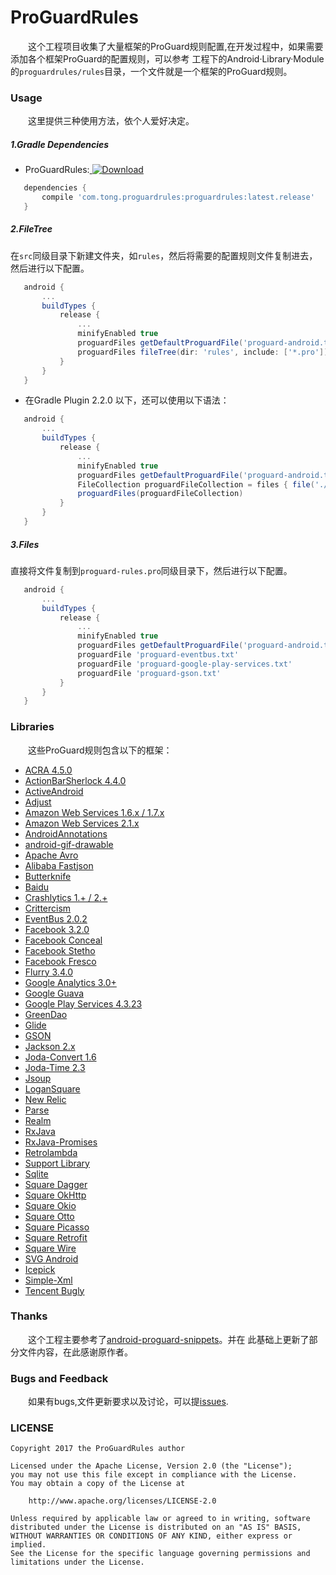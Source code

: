 # ProGuardRules

　　这个工程项目收集了大量框架的ProGuard规则配置,在开发过程中，如果需要添加各个框架ProGuard的配置规则，可以参考
工程下的Android·Library·Module的`proguardrules/rules`目录，一个文件就是一个框架的ProGuard规则。

### Usage

　　这里提供三种使用方法，依个人爱好决定。

##### 1.Gradle Dependencies

* ProGuardRules:[ ![Download](https://api.bintray.com/packages/wangtotang/maven/proguardrules/images/download.svg) ](https://bintray.com/wangtotang/maven/proguardrules/_latestVersion)

```groovy
   dependencies {
       compile 'com.tong.proguardrules:proguardrules:latest.release'
   }
```
##### 2.FileTree

  在`src`同级目录下新建文件夹，如`rules`，然后将需要的配置规则文件复制进去，然后进行以下配置。

```groovy
   android {
       ...
       buildTypes {
           release {
               ...
               minifyEnabled true
               proguardFiles getDefaultProguardFile('proguard-android.txt'), 'proguard-rules.pro'
               proguardFiles fileTree(dir: 'rules', include: ['*.pro']).asList().toArray()
           }
       }
   }
```

  * 在Gradle Plugin 2.2.0 以下，还可以使用以下语法：

```groovy
   android {
       ...
       buildTypes {
           release {
               ...
               minifyEnabled true
               proguardFiles getDefaultProguardFile('proguard-android.txt'), 'proguard-rules.pro'
               FileCollection proguardFileCollection = files { file('./rules').listFiles() }
               proguardFiles(proguardFileCollection)
           }
       }
   }
```

##### 3.Files

  直接将文件复制到`proguard-rules.pro`同级目录下，然后进行以下配置。

```groovy
   android {
       ...
       buildTypes {
           release {
               ...
               minifyEnabled true
               proguardFiles getDefaultProguardFile('proguard-android.txt'), 'proguard-rules.pro'
               proguardFile 'proguard-eventbus.txt'
               proguardFile 'proguard-google-play-services.txt'
               proguardFile 'proguard-gson.txt'
           }
       }
   }
```
### Libraries

　　这些ProGuard规则包含以下的框架：

* [ACRA 4.5.0](https://github.com/ACRA/acra)
* [ActionBarSherlock 4.4.0](http://actionbarsherlock.com/)
* [ActiveAndroid](http://www.activeandroid.com/)
* [Adjust](https://github.com/adjust/android_sdk)
* [Amazon Web Services 1.6.x / 1.7.x](https://aws.amazon.com/releasenotes/Android/1855915734308772)
* [Amazon Web Services 2.1.x](https://github.com/aws/aws-sdk-android)
* [AndroidAnnotations](http://androidannotations.org/)
* [android-gif-drawable](https://github.com/koral--/android-gif-drawable)
* [Apache Avro](http://http://avro.apache.org/)
* [Alibaba Fastjson](https://github.com/alibaba/fastjson)
* [Butterknife](http://jakewharton.github.io/butterknife/)
* [Baidu](http://lbsyun.baidu.com/index.php?title=android-locsdk)
* [Crashlytics 1.+ / 2.+](http://try.crashlytics.com/sdk-android/)
* [Crittercism](http://docs.crittercism.com/android/android.html)
* [EventBus 2.0.2](https://github.com/greenrobot/EventBus)
* [Facebook 3.2.0](https://developers.facebook.com/docs/android/)
* [Facebook Conceal](https://facebook.github.io/conceal/)
* [Facebook Stetho](https://facebook.github.io/stetho/)
* [Facebook Fresco](https://github.com/facebook/fresco)
* [Flurry 3.4.0](http://support.flurry.com/index.php?title=Analytics/Code/ReleaseNotes/Android)
* [Google Analytics 3.0+](https://developers.google.com/analytics/devguides/collection/android/v3/)
* [Google Guava](https://code.google.com/p/guava-libraries/)
* [Google Play Services 4.3.23](http://developer.android.com/google/play-services/setup.html)
* [GreenDao](http://greendao-orm.com/)
* [Glide](https://github.com/bumptech/glide)
* [GSON](https://code.google.com/p/google-gson/)
* [Jackson 2.x](http://wiki.fasterxml.com/JacksonHome)
* [Joda-Convert 1.6](http://www.joda.org/joda-convert/)
* [Joda-Time 2.3](http://www.joda.org/joda-time/)
* [Jsoup](http://jsoup.org/)
* [LoganSquare](https://github.com/bluelinelabs/LoganSquare)
* [New Relic](https://docs.newrelic.com/docs/mobile-monitoring/mobile-sdk-api/new-relic-mobile-sdk-api/working-android-sdk-api)
* [Parse](https://parse.com/products/android)
* [Realm](http://realm.io/news/realm-for-android/)
* [RxJava](https://github.com/ReactiveX/RxJava/wiki/The-RxJava-Android-Module)
* [RxJava-Promises](https://github.com/darylteo/rxjava-promises)
* [Retrolambda](https://github.com/orfjackal/retrolambda)
* [Support Library](https://developer.android.com/tools/support-library/features.html)
* [Sqlite](http://www.sqlite.org/index.html)
* [Square Dagger](https://github.com/square/dagger)
* [Square OkHttp](http://square.github.io/okhttp/)
* [Square Okio](https://github.com/square/okio)
* [Square Otto](http://square.github.io/otto/)
* [Square Picasso](https://github.com/square/picasso)
* [Square Retrofit](http://square.github.io/retrofit/)
* [Square Wire](https://github.com/square/wire)
* [SVG Android](https://github.com/pents90/svg-android)
* [Icepick](https://github.com/frankiesardo/icepick)
* [Simple-Xml](http://simple.sourceforge.net/)
* [Tencent Bugly](http://bugly.qq.com/)

### Thanks

　　这个工程主要参考了[android-proguard-snippets](https://github.com/krschultz/android-proguard-snippets)。并在
此基础上更新了部分文件内容，在此感谢原作者。

### Bugs and Feedback

　　如果有bugs,文件更新要求以及讨论，可以提[issues].

### LICENSE

    Copyright 2017 the ProGuardRules author

    Licensed under the Apache License, Version 2.0 (the "License");
    you may not use this file except in compliance with the License.
    You may obtain a copy of the License at

        http://www.apache.org/licenses/LICENSE-2.0

    Unless required by applicable law or agreed to in writing, software
    distributed under the License is distributed on an "AS IS" BASIS,
    WITHOUT WARRANTIES OR CONDITIONS OF ANY KIND, either express or implied.
    See the License for the specific language governing permissions and
    limitations under the License.

[issues]:https://github.com/wangtotang/ProGuardRules/issues
